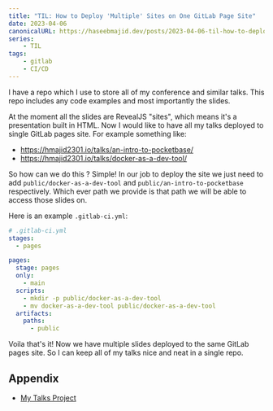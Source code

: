 ```yaml
---
title: "TIL: How to Deploy 'Multiple' Sites on One GitLab Page Site"
date: 2023-04-06
canonicalURL: https://haseebmajid.dev/posts/2023-04-06-til-how-to-deploy-multiple-sites-on-one-gitlab-page-site
series:
    - TIL
tags:
    - gitlab
    - CI/CD
---
```


I have a repo which I use to store all of my conference and similar talks. This repo includes any code examples
and most importantly the slides. 

At the moment all the slides are RevealJS "sites", which means it's a presentation built in HTML. Now I would like
to have all my talks deployed to single GitLab pages site. For example something like:

- https://hmajid2301.io/talks/an-intro-to-pocketbase/
- https://hmajid2301.io/talks/docker-as-a-dev-tool/

So how can we do this ? Simple! In our job to deploy the site we just need to add `public/docker-as-a-dev-tool` and `public/an-intro-to-pocketbase`
respectively. Which ever path we provide is that path we will be able to access those slides on.


Here is an example `.gitlab-ci.yml`:


```yml
# .gitlab-ci.yml
stages:
  - pages

pages:
  stage: pages
  only:
    - main
  scripts:
    - mkdir -p public/docker-as-a-dev-tool
    - mv docker-as-a-dev-tool public/docker-as-a-dev-tool
  artifacts:
    paths:
      - public
```


Voila that's it! Now we have multiple slides deployed to the same GitLab pages site.
So I can keep all of my talks nice and neat in a single repo.

## Appendix

- [My Talks Project](https://gitlab.com/hmajid2301/talks)